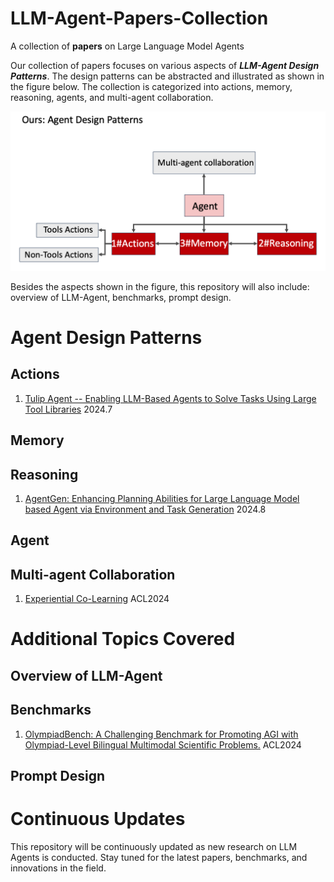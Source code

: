 # LLM-Agent-Papers-Collection
A collection of **papers** on Large Language Model Agents

Our collection of papers focuses on various aspects of ***LLM-Agent Design Patterns***. The design patterns can be abstracted and illustrated as shown in the figure below. The collection is categorized into actions, memory, reasoning, agents, and multi-agent collaboration.

![agent_design_pattern](assets/agent_design_pattern.png)

Besides the aspects shown in the figure, this repository will also include: overview of LLM-Agent, benchmarks, prompt design.

# Agent Design Patterns

## Actions

1. [Tulip Agent -- Enabling LLM-Based Agents to Solve Tasks Using Large Tool Libraries](https://arxiv.org/abs/2407.21778) 2024.7

## Memory

## Reasoning

1. [ AgentGen: Enhancing Planning Abilities for Large Language Model based Agent via Environment and Task Generation](https://arxiv.org/abs/2408.00764) 2024.8

## Agent

## Multi-agent Collaboration

1. [Experiential Co-Learning](https://arxiv.org/abs/2312.17025) ACL2024

# Additional Topics Covered

## Overview of LLM-Agent

## Benchmarks

1. [OlympiadBench: A Challenging Benchmark for Promoting AGI with Olympiad-Level Bilingual Multimodal Scientific Problems.](https://github.com/OpenBMB/OlympiadBench) ACL2024

## Prompt Design



# Continuous Updates

This repository will be continuously updated as new research on LLM Agents is conducted. Stay tuned for the latest papers, benchmarks, and innovations in the field.
